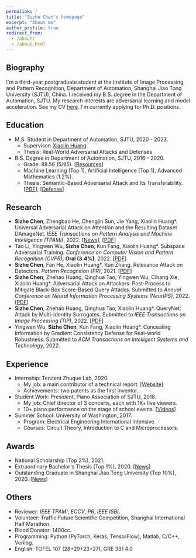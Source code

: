 ```yaml
---
permalink: /
title: "Sizhe Chen's homepage"
excerpt: "About me"
author_profile: true
redirect_from: 
  - /about/
  - /about.html
---
```


  
Biography
------
I'm a third-year postgraduate student at the Institute of Image Processing and Pattern Recognition, Department of Automation, Shanghai Jiao Tong University (SJTU), China. I received my B.S. degree in the Department of Automation, SJTU. My research interests are adversarial learning and model acceleration. See my CV [here](https://drive.google.com/file/d/1KhOlC-7jzFW24zUUARxMNrgVwxxBXxy2/view?usp=sharing). I'm currently applying for Ph.D. positions.

Education
------
+ M.S. Student in Department of Automation, SJTU, 2020 - 2023.
   + Supervisor: [Xiaolin Huang](http://www.pami.sjtu.edu.cn/en/xiaolin)
   + Thesis: Real-World Adversarial Attacks and Defenses
+ B.S. Degree in Department of Automation, SJTU, 2016 - 2020.
   + Grade: 88.56 (5/95). [[Resources](https://github.com/AllenChen1998/SJTU-Automation-Materials)]
   + Machine Learning (Top 1), Artificial Intelligence (Top 1), Advanced Mathematics (1.2%).
   + Thesis: Semantic-Based Adversarial Attack and Its Transferability. [[PDF](https://sjcg.jwc.sjtu.edu.cn/375/3/3/Dissertation.html)], [[Defense](https://v.qq.com/x/page/p31356mbu5g.html)]

Research
------
+ **Sizhe Chen**, Zhengbao He, Chengjin Sun, Jie Yang, Xiaolin Huang\*. Universal Adversarial Attack on Attention and the Resulting Dataset DAmageNet. *IEEE Transactions on Pattern Analysis and Machine Intelligence (TPAMI)*, 2022. [[News](https://news.sjtu.edu.cn/jdzh/20201102/133855.html)], [[PDF]([https://ieeexplore.ieee.org/document/9238430](https://ieeexplore.ieee.org/document/9238430))]
+ Tao Li, Yingwen Wu, **Sizhe Chen**, Kun Fang, Xiaolin Huang\*. Subspace Adversarial Training. *Conference on Computer Vision and Pattern Recognition (CVPR)*, **Oral (3.4%)**, 2022. [[PDF](https://openaccess.thecvf.com/content/CVPR2022/html/Li_Subspace_Adversarial_Training_CVPR_2022_paper)]
+ **Sizhe Chen**, Fan He, Xiaolin Huang\*, Kun Zhang. Relevance Attack on Detectors. *Pattern Recognition (PR)*, 2021. [[PDF](https://www.sciencedirect.com/science/article/pii/S0031320321006671)]
+ **Sizhe Chen**, Zhehao Huang, Qinghua Tao, Yingwen Wu, Cihang Xie, Xiaolin Huang\*. Adversarial Attack on Attackers: Post-Process to Mitigate Black-Box
  Score-Based Query Attacks. Submitted to *Annual Conference on Neural Information Processing Systems (NeurIPS)*, 2022. [[PDF](https://arxiv.org/abs/2205.12134)]
+ **Sizhe Chen**, Zhehao Huang, Qinghua Tao, Xiaolin Huang\*. QueryNet: Attack by Multi-Identity Surrogates. Submitted to *IEEE Transactions on Image Processing (TIP)*, 2022. [[PDF](https://arxiv.org/abs/2105.15010)]
+ Yingwen Wu, **Sizhe Chen**, Kun Fang, Xiaolin Huang\*. Concealing Information by Gradient Consistency Defense for Real-world Robustness. Submitted to *ACM Transactions on Intelligent Systems and Technology*, 2022.

Experience
------
+ Internship: Tencent Zhuque Lab, 2020.
   + My job: a main contributor of a technical report. [[Website](https://aisecmatrix.org/en)]
   + Achievements: two patents as the first inventor.
+ Student Work: President, Piano Association of SJTU, 2018.
   + My job: Chief director of 3 concerts, each with 1K+ live viewers.
   + 10+ piano performance on the stage of school events. [[Videos](https://mp.weixin.qq.com/s/gF-4HHKWP2vpspvXtotypg)]
+ Summer School: University of Washington, 2017.
   + Program: Electrical Engineering International Intensive.
   + Courses: Circuit Theory, Introduction to C and Microprocessors.

Awards
------
+ National Scholarship (Top 2%), 2021.
+ Extraordinary Bachelor's Thesis (Top 1%), 2020. [[News](https://automation.sjtu.edu.cn/show/1091)]
+ Outstanding Graduate in Shanghai Jiao Tong University (Top 10%), 2020. [[News](https://automation.sjtu.edu.cn/show/1081)]

Others
------
+ Reviewer: *IEEE TPAMI*, *ECCV*, *PR*, *IEEE ISBI*.
+ Volunteer: Traffic·Future Scientific Competition, Shanghai International Half Marathon.
+ Blood Donator: 1400cc.
+ Programming: Python (PyTorch, Keras, TensorFlow), Matlab, C/C++, Verilog.
+ English: TOFEL 107 (28+29+23+27), GRE 331 4.0
